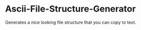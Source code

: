 # Ascii-File-Structure-Generator
Generates a nice looking file structure that you can copy to text.
